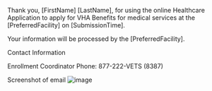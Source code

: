 Thank you, [FirstName] [LastName], for using the online Healthcare Application to apply for VHA Benefits for medical services at the [PreferredFacility] on [SubmissionTime].

Your information will be processed by the [PreferredFacility].

Contact Information

Enrollment Coordinator
Phone: 877-222-VETS (8387)

Screenshot of email
![image](https://github.com/user-attachments/assets/0942fe8d-1f2a-492e-8372-eabf1fd7a6d6)
